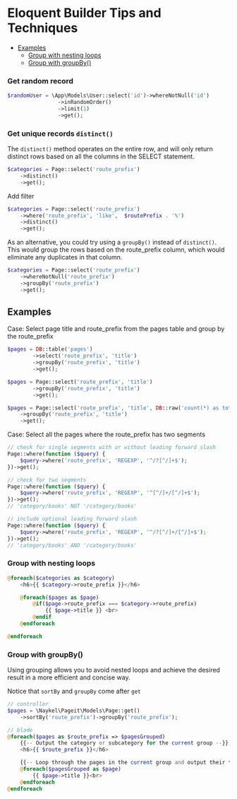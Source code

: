 # Eloquent Builder Tips and Techniques

<!-- MarkdownTOC -->

- [Examples](#examples)
    - [Group with nesting loops](#group-with-nesting-loops)
    - [Group with groupBy()](#group-with-groupby)

<!-- /MarkdownTOC -->

<a id="get-random-record"></a>
### Get random record

```php
$randomUser = \App\Models\User::select('id')->whereNotNull('id')
                ->inRandomOrder()
                ->limit(1)
                ->get();
```

<a id="get-unique-records-distinct"></a>
### Get unique records `distinct()`

The `distinct()` method operates on the entire row, and will only return distinct rows based on all the columns in the SELECT statement.

```php
$categories = Page::select('route_prefix')
    ->distinct()
    ->get();
```

Add filter

```php
$categories = Page::select('route_prefix')
    ->where('route_prefix', 'like',  $routePrefix . '%')
    ->distinct()
    ->get();
```

As an alternative, you could try using a `groupBy()` instead of `distinct()`.  This would group the rows based on the route_prefix column, which would eliminate any duplicates in that column.

```php
$categories = Page::select('route_prefix')
    ->whereNotNull('route_prefix')
    ->groupBy('route_prefix')
    ->get();
```

## Examples

Case: Select page title and route_prefix from the pages table and group by the route_prefix

```php
$pages = DB::table('pages')
        ->select('route_prefix', 'title')
        ->groupBy('route_prefix', 'title')
        ->get();

$pages = Page::select('route_prefix', 'title')
        ->groupBy('route_prefix', 'title')
        ->get();

$pages = Page::select('route_prefix', 'title', DB::raw('count(*) as total'))
    ->groupBy('route_prefix', 'title')
    ->get();
```


Case: Select all the pages where the route_prefix has two segments

```php
// check for single segments with or without leading forward slash
Page::where(function ($query) {
    $query->where('route_prefix', 'REGEXP', '^/?[^/]+$');
})->get();

// check for two segments
Page::where(function ($query) {
    $query->where('route_prefix', 'REGEXP', '^[^/]+/[^/]+$');
})->get();
// 'category/books' NOT '/category/books'

// include optional leading forward slash
Page::where(function ($query) {
    $query->where('route_prefix', 'REGEXP', '^/?[^/]+/[^/]+$');
})->get();
// 'category/books' AND '/category/books'
```



### Group with nesting loops

```php
@foreach($categories as $category)
    <h6>{{ $category->route_prefix }}</h6>

    @foreach($pages as $page)
        @if($page->route_prefix === $category->route_prefix)
            {{ $page->title }} <br>
        @endif
    @endforeach

@endforeach
```

### Group with groupBy()

Using grouping allows you to avoid nested loops and achieve the desired result
in a more efficient and concise way.

Notice that `sortBy` and `groupBy` come after `get`

```php
// controller
$pages = \Naykel\Pageit\Models\Page::get()
    ->sortBy('route_prefix')->groupBy('route_prefix');

// blade
@foreach($pages as $route_prefix => $pagesGrouped)
    {{-- Output the category or subcategory for the current group --}}
    <h6>{{ $route_prefix }}</h6>

    {{-- Loop through the pages in the current group and output their titles --}}
    @foreach($pagesGrouped as $page)
        {{ $page->title }}<br>
    @endforeach
@endforeach
```

